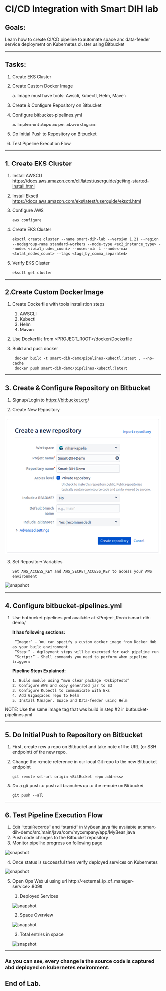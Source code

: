 # CI/CD Integration with Smart DIH lab

## Goals:

Learn how to create CI/CD pipeline to automate space and data-feeder service deployment on Kubernetes cluster using Bitbucket

----------------

## Tasks:

1. Create EKS Cluster
2. Create Custom Docker Image

   a. Image must have tools: Awscli, Kubectl, Helm, Maven

3. Create & Configure Repository on Bitbucket

4. Configure bitbucket-pipelines.yml

   a. Implement steps as per above diagram

5. Do Initial Push to Repository on Bitbucket

6. Test Pipeline Execution Flow


----------------

## 1. Create EKS Cluster

1. Install AWSCLI </br> https://docs.aws.amazon.com/cli/latest/userguide/getting-started-install.html
2. Install Eksctl </br> https://docs.aws.amazon.com/eks/latest/userguide/eksctl.html
3. Configure AWS
    ``` 
    aws configure
    ```

4. Create EKS Cluster
    ``` 
    eksctl create cluster --name smart-dih-lab --version 1.21 --region --nodegroup-name standard-workers --node-type <ec2_instance_type> --nodes <total_nodes_count> --nodes-min 1 --nodes-max <total_nodes_count> --tags <tags_by_comma_separated>
    ```
5. Verify EKS Cluster
    ``` 
    eksctl get cluster
    ```

--------------

## 2.Create Custom Docker Image

1. Create Dockerfile with tools installation steps
   1. AWSCLI
   2. Kubectl
   3. Helm
   4. Maven

2. Use Dockerfile from <PROJECT_ROOT>/docker/Dockerfile 

3. Build and push docker
   ```
    docker build -t smart-dih-demo/pipelines-kubectl:latest . --no-cache
    docker push smart-dih-demo/pipelines-kubectl:latest
   ```

----------
## 3. Create & Configure Repository on Bitbucket

1. Signup/Login to https://bitbucket.org/

2. Create New Repository

![snapshot](Pictures/Picture1.png)

3. Set Repository Variables
    ```
   Set AWS_ACCESS_KEY and AWS_SECRET_ACCESS_KEY to access your AWS environment
   ```
![snapshot](Pictures/Picture2.png)

--------------
## 4. Configure bitbucket-pipelines.yml

1. Use butbucket-pipelines.yml available at <Project_Root>/smart-dih-demo/

   **It has following sections:**
   ```
    “Image:” - You can specify a custom docker image from Docker Hub as your build environment
    “Step:” - deployment steps will be executed for each pipeline run
    “Script:” - Shell commands you need to perform when pipeline triggers
    ```

   **Pipeline Steps Explained:**
    ```
    1. Build module using “mvn clean package -DskipTests”
    2. Configure AWS and copy generated jar to S3
    3. Configure Kubectl to communicate with Eks
    4. Add Gigaspaces repo to Helm
    5. Install Manager, Space and Data-feeder using Helm
    ```
NOTE: Use the same image tag that was build in step #2 in butbucket-pipelines.yml  

-----------------
## 5. Do Initial Push to Repository on Bitbucket

1. First, create new a repo on Bitbucket and take note of the URL (or SSH endpoint) of the new repo.

2. Change the remote reference in our local Git repo to the new Bitbucket endpoint
    ```
   git remote set-url origin <BitBucket repo address>
   ```
3. Do a git push to push all branches up to the remote on Bitbucket
   ```
   git push --all
   ```

-------------
## 6. Test Pipeline Execution Flow

1. Edit “totalRecords” and “startId” in MyBean.java file available at smart-dih-demo/src/main/java/com/mycompany/app/MyBean.java
2. Push code changes to the Bitbucket repository
3. Monitor pipeline progress on following page

![snapshot](Pictures/Picture3.png)

4. Once status is successful then verify deployed services on Kubernetes

![snapshot](Pictures/Picture4.png)

5. Open Ops Web ui using url http://<external_ip_of_manager-service>:8090

    1. Deployed Services

   ![snapshot](Pictures/Picture5.png)

    2. Space Overview

   ![snapshot](Pictures/Picture6.png)

    3. Total entries in space

   ![snapshot](Pictures/Picture7.png)

-------------

### As you can see, every change in the source code is captured abd deployed on kubernetes environment.

## End of Lab.
